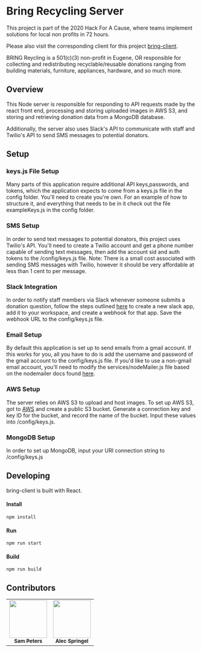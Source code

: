 # Bring Recycling Server

This project is part of the 2020 Hack For A Cause, where teams implement solutions for local non profits in 72 hours.

Please also visit the corresponding client for this project [bring-client](https://github.com/alecspringel/bring-client).

BRING Reycling is a 501(c)(3) non-profit in Eugene, OR responsible for collecting and redistributing recyclable/reusable donations ranging from building materials, furniture, appliances, hardware, and so much more.

## Overview

This Node server is responsible for responding to API requests made by the react front end, processing and storing uploaded images in AWS S3, and storing and retrieving donation data from a MongoDB database.

Additionally, the server also uses Slack's API to communicate with staff and Twilio's API to send SMS messages to potential donators.

## Setup

### keys.js File Setup

Many parts of this application require additional API keys,passwords, and tokens, which the application expects to come from a keys.js file in the config folder. You'll need to create you're own. For an example of how to structure it, and everything that needs to be in it check out the file exampleKeys.js in the config folder.

### SMS Setup

In order to send text messages to potential donators, this project uses Twilio's API. You'll need to create a Twilio account and get a phone number capable of sending text messages, then add the account sid and auth tokens to the /config/keys.js file.
Note: There is a small cost associated with sending SMS messages with Twilio, however it should be very affordable at less than 1 cent to per message.

### Slack Integration

In order to notify staff members via Slack whenever someone submits a donation question, follow the steps outlined [here](https://api.slack.com/messaging/webhooks) to create a new slack app, add it to your workspace, and create a webhook for that app. Save the webhook URL to the config/keys.js file.

### Email Setup

By default this application is set up to send emails from a gmail account. If this works for you, all you have to do is add the username and password of the gmail account to the config/keys.js file. If you'd like to use a non-gmail email account, you'll need to modify the services/nodeMailer.js file based on the nodemailer docs found [here](https://nodemailer.com/about/).

### AWS Setup

The server relies on AWS S3 to upload and host images. To set up AWS S3, got to [AWS](https://aws.amazon.com/) and create a public S3 bucket. Generate a connection key and key ID for the bucket, and record the name of the bucket. Input these values into /config/keys.js.

### MongoDB Setup

In order to set up MongoDB, input your URI connection string to /config/keys.js

## Developing
bring-client is built with React.  

#### Install
```
npm install
```
#### Run
```
npm run start
```
#### Build
```
npm run build
```

## Contributors

<table>
  <tr>
  <td align="center"><a href="https://github.com/sampeters747"><img src="https://avatars1.githubusercontent.com/u/34805699?s=460&v=4" width="100px;" alt=""/><br /><sub><b>Sam Peters</b></sub></a><br /></td>
    <td align="center"><a href="http://www.alecspringel.com"><img src="https://avatars2.githubusercontent.com/u/58418733?s=460&u=2c376b48a639dd67bf354de5ae504fc249a434c4&v=4" width="100px;" alt=""/><br /><sub><b>Alec Springel</b></sub></a><br /></td>
    </tr>
</table>
